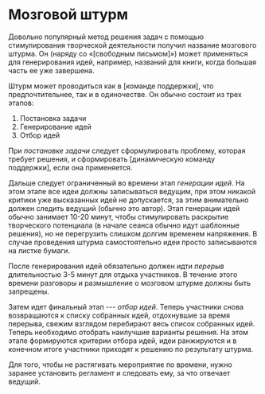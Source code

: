 
# Мозговой штурм

Довольно популярный метод решения задач с помощью стимулирования
творческой деятельности получил название мозгового штурма.  Он (наряду
со «[свободным письмом]») может применяться для генерирования идей,
например, названий для книги, когда большая часть ее уже завершена.

Штурм может проводиться как в [команде поддержки], что
предпочтительнее, так и в одиночестве.  Он обычно состоит из трех
этапов:
1. Постановка задачи
2. Генерирование идей
3. Отбор идей

При *постановке задачи* следует сформулировать проблему, которая
требует решения, и сформировать [динамическую команду поддержки], если
она применяется.

Дальше следует ограниченный во времени этап *генерации идей*.  На этом
этапе все идеи должны записываться ведущим, при этом никакой критики
уже высказанных идей не допускается, за этим внимательно должен
следить ведущий (обычно это автор).  Этап генерации идей обычно
занимает 10-20 минут, чтобы стимулировать раскрытие творческого
потенциала (в начале сеанса обычно идут шаблонные решения), но не
перегрузить слишком долгим временем напряжения.  В случае проведения
штурма самостоятельно идеи просто записываются на листке бумаги.

После генерирования идей обязательно должен идти *перерыв*
длительностью 3-5 минут для отдыха участников.  В течение этого
времени разговоры и размышление о мозговом штурме должны быть
запрещены.

Затем идет финальный этап --- *отбор идей*.  Теперь участники снова
возвращаются к списку собранных идей, отдохнувшие за время перерыва,
свежим взглядом перебирают весь список собранных идей.  Теперь
необходимо отобрать наилучшие варианты решения.  На этом этапе
формируются критерии отбора идей, идеи ранжируются и в конечном итоге
участники приходят к решению по результату штурма.

Для того, чтобы не растягивать мероприятие по времени, нужно заранее
установить регламент и следовать ему, за что отвечает ведущий.
